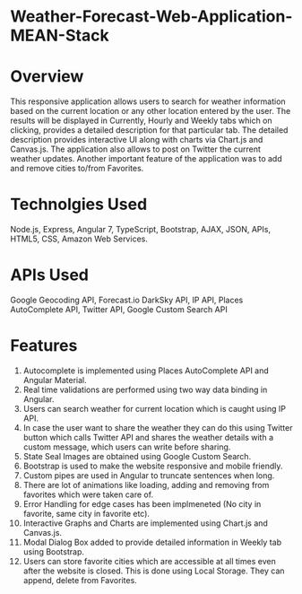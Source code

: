 # Weather-Forecast-Web-Application-MEAN-Stack

# Overview
This responsive application allows users to search for weather information based on the current location or any other location entered by the user. The results will be displayed in Currently, Hourly and Weekly tabs which on clicking, provides a detailed description for that particular tab. The detailed description provides interactive UI along with charts via Chart.js and Canvas.js. The application also allows to post on Twitter the current weather updates. Another important feature of the application was to add and remove cities to/from Favorites.

# Technolgies Used
Node.js, Express, Angular 7, TypeScript, Bootstrap, AJAX, JSON, APIs, HTML5, CSS, Amazon Web Services.

# APIs Used
Google Geocoding API, Forecast.io DarkSky API, IP API, Places AutoComplete API, Twitter API, Google Custom Search API

# Features
1. Autocomplete is implemented using Places AutoComplete API and Angular Material.
2. Real time validations are performed using two way data binding in Angular.
3. Users can search weather for current location which is caught using IP API.
4. In case the user want to share the weather they can do this using Twitter button which calls Twitter API and shares the weather details with a custom message, which users can write before sharing.
5. State Seal Images are obtained using Google Custom Search.
6. Bootstrap is used to make the website responsive and mobile friendly. 
7. Custom pipes are used in Angular to truncate sentences when long.
8. There are lot of animations like loading, adding and removing from favorites which were taken care of.
9. Error Handling for edge cases has been implmeneted (No city in favorite, same city in favorite etc).
10. Interactive Graphs and Charts are implemented using Chart.js and Canvas.js.
11. Modal Dialog Box added to provide detailed information in Weekly tab using Bootstrap.
12. Users can store favorite cities which are accessible at all times even after the website is closed. This is done using Local Storage. They can append, delete from Favorites.
